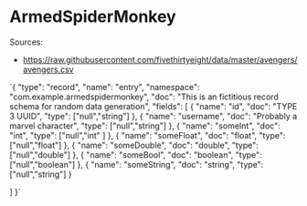 # ArmedSpiderMonkey

Sources:

* https://raw.githubusercontent.com/fivethirtyeight/data/master/avengers/avengers.csv

`{
  "type": "record",
  "name": "entry",
  "namespace": "com.example.armedspidermonkey",
  "doc": "This is an  fictitious record schema for random data generation",
  "fields": [
    {
      "name": "id",
      "doc": "TYPE 3 UUID",
      "type": ["null","string"]
    },
    {
      "name": "username",
      "doc": "Probably a marvel character",
      "type": ["null","string"]
    },
    {
      "name": "someInt",
      "doc": "int",
      "type": ["null","int" ]
    },
    {
      "name": "someFloat",
      "doc": "float",
      "type": ["null","float"]
    },
    {
      "name": "someDouble",
      "doc": "double",
      "type": ["null","double"]
    },
    {
      "name": "someBool",
      "doc": "boolean",
      "type": ["null","boolean"]
    },
    {
      "name": "someString",
      "doc": "string",
      "type": ["null","string"]
    }

  ]
}`
